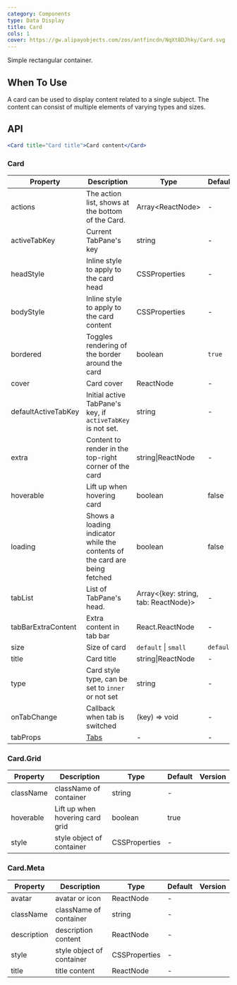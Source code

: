 ```yaml
---
category: Components
type: Data Display
title: Card
cols: 1
cover: https://gw.alipayobjects.com/zos/antfincdn/NqXt8DJhky/Card.svg
---
```


Simple rectangular container.

## When To Use

A card can be used to display content related to a single subject. The content can consist of multiple elements of varying types and sizes.

## API

```jsx
<Card title="Card title">Card content</Card>
```

### Card

| Property | Description | Type | Default | Version |
| --- | --- | --- | --- | --- |
| actions | The action list, shows at the bottom of the Card. | Array&lt;ReactNode> | - |  |
| activeTabKey | Current TabPane's key | string | - |  |
| headStyle | Inline style to apply to the card head | CSSProperties | - |  |
| bodyStyle | Inline style to apply to the card content | CSSProperties | - |  |
| bordered | Toggles rendering of the border around the card | boolean | `true` |  |
| cover | Card cover | ReactNode | - |  |
| defaultActiveTabKey | Initial active TabPane's key, if `activeTabKey` is not set. | string | - |  |
| extra | Content to render in the top-right corner of the card | string\|ReactNode | - |  |
| hoverable | Lift up when hovering card | boolean | false |  |
| loading | Shows a loading indicator while the contents of the card are being fetched | boolean | false |  |
| tabList | List of TabPane's head. | Array&lt;{key: string, tab: ReactNode}> | - |  |
| tabBarExtraContent | Extra content in tab bar | React.ReactNode | - |  |
| size | Size of card | `default` \| `small` | `default` |  |
| title | Card title | string\|ReactNode | - |  |
| type | Card style type, can be set to `inner` or not set | string | - |  |
| onTabChange | Callback when tab is switched | (key) => void | - |  |
| tabProps | [Tabs](/components/tabs/#Tabs) | - | - |  |

### Card.Grid

| Property  | Description                     | Type          | Default | Version |
| --------- | ------------------------------- | ------------- | ------- | ------- |
| className | className of container          | string        | -       |         |
| hoverable | Lift up when hovering card grid | boolean       | true    |         |
| style     | style object of container       | CSSProperties | -       |         |

### Card.Meta

| Property    | Description               | Type          | Default | Version |
| ----------- | ------------------------- | ------------- | ------- | ------- |
| avatar      | avatar or icon            | ReactNode     | -       |         |
| className   | className of container    | string        | -       |         |
| description | description content       | ReactNode     | -       |         |
| style       | style object of container | CSSProperties | -       |         |
| title       | title content             | ReactNode     | -       |         |
